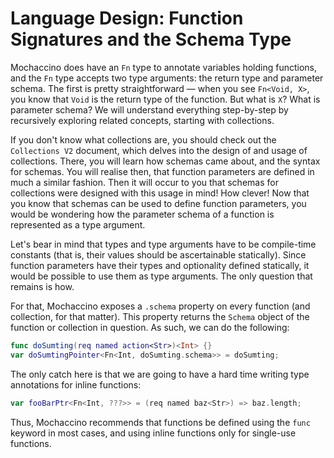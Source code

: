 # Language Design: Function Signatures and the Schema Type

Mochaccino does have an `Fn` type to annotate variables holding functions, and the `Fn` type accepts two type arguments: the return type and parameter schema. The first is pretty straightforward — when you see `Fn<Void, X>`, you know that `Void` is the return type of the function. But what is `X`? What is parameter schema? We will understand everything step-by-step by recursively exploring related concepts, starting with collections.

If you don't know what collections are, you should check out the `Collections V2` document, which delves into the design of and usage of collections. There, you will learn how schemas came about, and the syntax for schemas. You will realise then, that function parameters are defined in much a similar fashion. Then it will occur to you that schemas for collections were designed with this usage in mind! How clever! Now that you know that schemas can be used to define function parameters, you would be wondering how the parameter schema of a function is represented as a type argument.

Let's bear in mind that types and type arguments have to be compile-time constants (that is, their values should be ascertainable statically). Since function parameters have their types and optionality defined statically, it would be possible to use them as type arguments. The only question that remains is how.

For that, Mochaccino exposes a `.schema` property on every function (and collection, for that matter). This property returns the `Schema` object of the function or collection in question. As such, we can do the following:

```swift
func doSumting(req named action<Str>)<Int> {}
var doSumtingPointer<Fn<Int, doSumting.schema>> = doSumting;
```

The only catch here is that we are going to have a hard time writing type annotations for inline functions:
```swift
var fooBarPtr<Fn<Int, ???>> = (req named baz<Str>) => baz.length;
```
Thus, Mochaccino recommends that functions be defined using the `func` keyword in most cases, and using inline functions only for single-use functions.